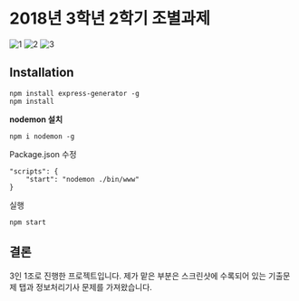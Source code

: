 # 2018년 3학년 2학기 조별과제



![1](https://user-images.githubusercontent.com/62234293/110931447-9df9cd80-836d-11eb-8ab2-2aaaf069527a.PNG)
![2](https://user-images.githubusercontent.com/62234293/110931455-9fc39100-836d-11eb-8aa9-4da1dd14ea66.PNG)
![3](https://user-images.githubusercontent.com/62234293/110931459-a0f4be00-836d-11eb-84f1-1ee6cd1fa210.PNG)



## Installation

```
npm install express-generator -g
npm install
```

**nodemon 설치**
```
npm i nodemon -g
```

Package.json 수정
```
"scripts": {  
	"start": "nodemon ./bin/www" 
}
```

실행
```
npm start
```

## 결론
3인 1조로 진행한 프로젝트입니다. 제가 맡은 부분은 스크린샷에 수록되어 있는
기출문제 탭과 정보처리기사 문제를 가져왔습니다.
